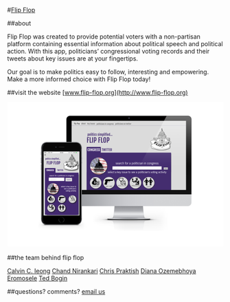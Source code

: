 #[Flip Flop](http://www.flip-flop.org)

##about

Flip Flop was created to provide potential voters with a non-partisan platform containing essential information about political speech and political action. With this app, politicians’ congressional voting records and their tweets about key issues are at your fingertips.

Our goal is to make politics easy to follow, interesting and empowering. Make a more informed choice with Flip Flop today!

##visit the website
[www.flip-flop.org](http://www.flip-flop.org)

![Screenshot](app/assets/images/flip-flop.png)

##the team behind flip flop

[Calvin C. Ieong](https://github.com/icalving)
[Chand Nirankari](https://github.com/chand)
[Chris Praktish](https://github.com/cprakti)
[Diana Ozemebhoya Eromosele](https://github.com/dianaeromosele)
[Ted Bogin](https://github.com/tbogin)

##questions? comments?
[email us](mailto:chandnirankari@gmail.com)
